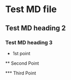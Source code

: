 # Test MD file
## Test MD heading 2
### Test MD heading 3

* 1st point

** Second Point

*** Third Point